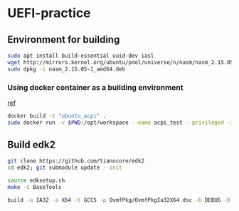 # UEFI-practice

## Environment for building
```bash
sudo apt install build-essential uuid-dev iasl
wget http://mirrors.kernel.org/ubuntu/pool/universe/n/nasm/nasm_2.15.05-1_amd64.deb
sudo dpkg -i nasm_2.15.05-1_amd64.deb
```
### Using docker container as a building environment
[ref](Dockerfile)
```bash
docker build -t "ubuntu_acpi" .
sudo docker run -v $PWD:/opt/workspace --name acpi_test --privileged -it ubuntu_acpi
```
## Build edk2
```bash
git clone https://github.com/tianocore/edk2
cd edk2; git submodule update --init

source edksetup.sh
make -C BaseTools

build -a IA32 -a X64 -t GCC5 -p OvmfPkg/OvmfPkgIa32X64.dsc -b DEBUG -D DEBUG_ON_SERIAL_PORT
```
